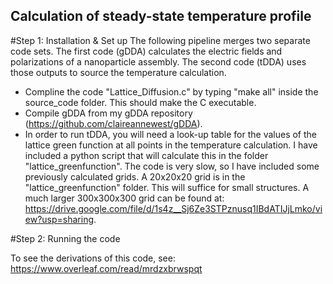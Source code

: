 ## Calculation of steady-state temperature profile

#Step 1: Installation & Set up
The following pipeline merges two separate code sets. The first code (gDDA) calculates the electric fields and polarizations of a nanoparticle assembly. The second code (tDDA) uses those outputs to source the temperature calculation. 
* Compline the code "Lattice_Diffusion.c" by typing "make all" inside the source_code folder. This should make the C executable.
* Compile gDDA from my gDDA repository (https://github.com/claireannewest/gDDA). 
* In order to run tDDA, you will need a look-up table for the values of the lattice green function at all points in the temperature calculation. I have included a python script that will calculate this in the folder "lattice_greenfunction". The code is very slow, so I have included some previously calculated grids. A 20x20x20 grid is in the "lattice_greenfunction" folder. This will suffice for small structures. A much larger  300x300x300 grid can be found at: https://drive.google.com/file/d/1s4z__Sj6Ze3STPznusq1IBdATIJjLmko/view?usp=sharing. 


#Step 2: Running the code



To see the derivations of this code, see:
https://www.overleaf.com/read/mrdzxbrwspqt
